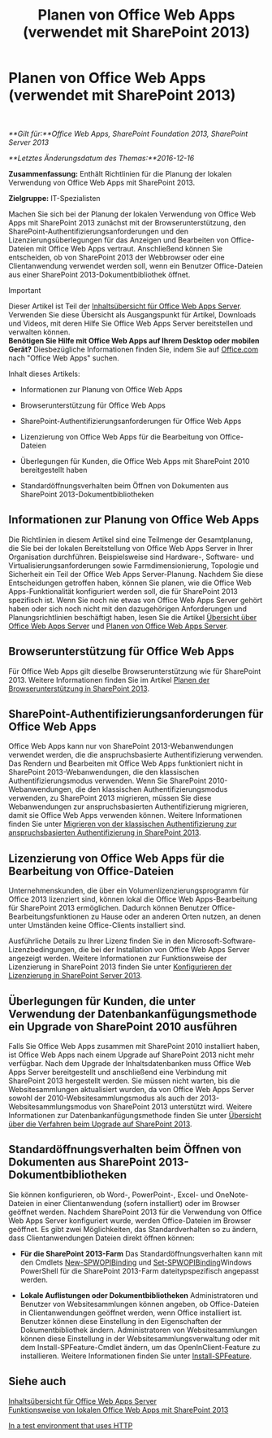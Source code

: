 ﻿---
title: Planen von Office Web Apps (verwendet mit SharePoint 2013)
TOCTitle: Planen von Office Web Apps
ms:assetid: 3bd0a617-5f12-4a7e-bb75-b15c86c7e504
ms:mtpsurl: https://technet.microsoft.com/de-de/library/Ff431682(v=office.15)
ms:contentKeyID: 49633158
ms.date: 12/22/2017
mtps_version: v=office.15
ms.translationtype: HT
---

# Planen von Office Web Apps (verwendet mit SharePoint 2013)

 

_**Gilt für:**Office Web Apps, SharePoint Foundation 2013, SharePoint Server 2013_

_**Letztes Änderungsdatum des Themas:**2016-12-16_

**Zusammenfassung:** Enthält Richtlinien für die Planung der lokalen Verwendung von Office Web Apps mit SharePoint 2013.

**Zielgruppe:** IT-Spezialisten

Machen Sie sich bei der Planung der lokalen Verwendung von Office Web Apps mit SharePoint 2013 zunächst mit der Browserunterstützung, den SharePoint-Authentifizierungsanforderungen und den Lizenzierungsüberlegungen für das Anzeigen und Bearbeiten von Office-Dateien mit Office Web Apps vertraut. Anschließend können Sie entscheiden, ob von SharePoint 2013 der Webbrowser oder eine Clientanwendung verwendet werden soll, wenn ein Benutzer Office-Dateien aus einer SharePoint 2013-Dokumentbibliothek öffnet.


> [!IMPORTANT]
> Dieser Artikel ist Teil der <A href="content-roadmap-for-office-web-apps-server.md">Inhaltsübersicht für Office Web Apps Server</A>. Verwenden Sie diese Übersicht als Ausgangspunkt für Artikel, Downloads und Videos, mit deren Hilfe Sie Office Web Apps Server bereitstellen und verwalten können.<BR><STRONG>Benötigen Sie Hilfe mit Office Web Apps auf Ihrem Desktop oder mobilen Gerät?</STRONG> Diesbezügliche Informationen finden Sie, indem Sie auf <A href="http://office.microsoft.com/de-de/">Office.com</A> nach "Office Web Apps" suchen.



Inhalt dieses Artikels:

  - Informationen zur Planung von Office Web Apps

  - Browserunterstützung für Office Web Apps

  - SharePoint-Authentifizierungsanforderungen für Office Web Apps

  - Lizenzierung von Office Web Apps für die Bearbeitung von Office-Dateien

  - Überlegungen für Kunden, die Office Web Apps mit SharePoint 2010 bereitgestellt haben

  - Standardöffnungsverhalten beim Öffnen von Dokumenten aus SharePoint 2013-Dokumentbibliotheken

## Informationen zur Planung von Office Web Apps

Die Richtlinien in diesem Artikel sind eine Teilmenge der Gesamtplanung, die Sie bei der lokalen Bereitstellung von Office Web Apps Server in Ihrer Organisation durchführen. Beispielsweise sind Hardware-, Software- und Virtualisierungsanforderungen sowie Farmdimensionierung, Topologie und Sicherheit ein Teil der Office Web Apps Server-Planung. Nachdem Sie diese Entscheidungen getroffen haben, können Sie planen, wie die Office Web Apps-Funktionalität konfiguriert werden soll, die für SharePoint 2013 spezifisch ist. Wenn Sie noch nie etwas von Office Web Apps Server gehört haben oder sich noch nicht mit den dazugehörigen Anforderungen und Planungsrichtlinien beschäftigt haben, lesen Sie die Artikel [Übersicht über Office Web Apps Server](office-web-apps-server-overview.md) und [Planen von Office Web Apps Server](plan-office-web-apps-server.md).

## Browserunterstützung für Office Web Apps

Für Office Web Apps gilt dieselbe Browserunterstützung wie für SharePoint 2013. Weitere Informationen finden Sie im Artikel [Planen der Browserunterstützung in SharePoint 2013](https://technet.microsoft.com/de-de/library/cc263526\(v=office.15\)).

## SharePoint-Authentifizierungsanforderungen für Office Web Apps

Office Web Apps kann nur von SharePoint 2013-Webanwendungen verwendet werden, die die anspruchsbasierte Authentifizierung verwenden. Das Rendern und Bearbeiten mit Office Web Apps funktioniert nicht in SharePoint 2013-Webanwendungen, die den klassischen Authentifizierungsmodus verwenden. Wenn Sie SharePoint 2010-Webanwendungen, die den klassischen Authentifizierungsmodus verwenden, zu SharePoint 2013 migrieren, müssen Sie diese Webanwendungen zur anspruchsbasierten Authentifizierung migrieren, damit sie Office Web Apps verwenden können. Weitere Informationen finden Sie unter [Migrieren von der klassischen Authentifizierung zur anspruchsbasierten Authentifizierung in SharePoint 2013](https://technet.microsoft.com/de-de/library/gg251985\(v=office.15\)).

## Lizenzierung von Office Web Apps für die Bearbeitung von Office-Dateien

Unternehmenskunden, die über ein Volumenlizenzierungsprogramm für Office 2013 lizenziert sind, können lokal die Office Web Apps-Bearbeitung für SharePoint 2013 ermöglichen. Dadurch können Benutzer Office-Bearbeitungsfunktionen zu Hause oder an anderen Orten nutzen, an denen unter Umständen keine Office-Clients installiert sind.

Ausführliche Details zu Ihrer Lizenz finden Sie in den Microsoft-Software-Lizenzbedingungen, die bei der Installation von Office Web Apps Server angezeigt werden. Weitere Informationen zur Funktionsweise der Lizenzierung in SharePoint 2013 finden Sie unter [Konfigurieren der Lizenzierung in SharePoint Server 2013](https://technet.microsoft.com/de-de/library/jj219627\(v=office.15\)).

## Überlegungen für Kunden, die unter Verwendung der Datenbankanfügungsmethode ein Upgrade von SharePoint 2010 ausführen

Falls Sie Office Web Apps zusammen mit SharePoint 2010 installiert haben, ist Office Web Apps nach einem Upgrade auf SharePoint 2013 nicht mehr verfügbar. Nach dem Upgrade der Inhaltsdatenbanken muss Office Web Apps Server bereitgestellt und anschließend eine Verbindung mit SharePoint 2013 hergestellt werden. Sie müssen nicht warten, bis die Websitesammlungen aktualisiert wurden, da von Office Web Apps Server sowohl der 2010-Websitesammlungsmodus als auch der 2013-Websitesammlungsmodus von SharePoint 2013 unterstützt wird. Weitere Informationen zur Datenbankanfügungsmethode finden Sie unter [Übersicht über die Verfahren beim Upgrade auf SharePoint 2013](https://technet.microsoft.com/de-de/library/cc262483\(v=office.15\)).

## Standardöffnungsverhalten beim Öffnen von Dokumenten aus SharePoint 2013-Dokumentbibliotheken

Sie können konfigurieren, ob Word-, PowerPoint-, Excel- und OneNote-Dateien in einer Clientanwendung (sofern installiert) oder im Browser geöffnet werden. Nachdem SharePoint 2013 für die Verwendung von Office Web Apps Server konfiguriert wurde, werden Office-Dateien im Browser geöffnet. Es gibt zwei Möglichkeiten, das Standardverhalten so zu ändern, dass Clientanwendungen Dateien direkt öffnen können:

  - **Für die SharePoint 2013-Farm** Das Standardöffnungsverhalten kann mit den Cmdlets [New-SPWOPIBinding](https://docs.microsoft.com/en-us/powershell/module/sharepoint-server/New-SPWOPIBinding?view=sharepoint-ps) und [Set-SPWOPIBinding](https://docs.microsoft.com/en-us/powershell/module/sharepoint-server/Set-SPWOPIBinding?view=sharepoint-ps)Windows PowerShell für die SharePoint 2013-Farm dateitypspezifisch angepasst werden.

  - **Lokale Auflistungen oder Dokumentbibliotheken** Administratoren und Benutzer von Websitesammlungen können angeben, ob Office-Dateien in Clientanwendungen geöffnet werden, wenn Office installiert ist. Benutzer können diese Einstellung in den Eigenschaften der Dokumentbibliothek ändern. Administratoren von Websitesammlungen können diese Einstellung in der Websitesammlungsverwaltung oder mit dem Install-SPFeature-Cmdlet ändern, um das OpenInClient-Feature zu installieren. Weitere Informationen finden Sie unter [Install-SPFeature](https://technet.microsoft.com/de-de/library/ff607825\(v=office.15\)).

## Siehe auch


[Inhaltsübersicht für Office Web Apps Server](content-roadmap-for-office-web-apps-server.md)  
[Funktionsweise von lokalen Office Web Apps mit SharePoint 2013](how-office-web-apps-work-on-premises-with-sharepoint-2013.md)  


[In a test environment that uses HTTP](configure-office-web-apps-for-sharepoint-2013.md)  
  

[](how-office-web-apps-work-on-premises-with-sharepoint-2013.md)


